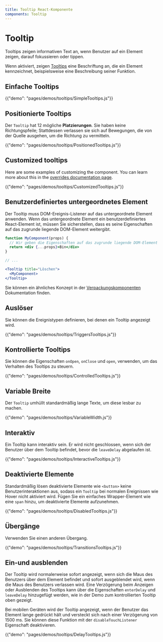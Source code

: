 ```yaml
---
title: Tooltip React-Komponente
components: Tooltip
---
```


# Tooltip

<p class="description">Tooltips zeigen informativen Text an, wenn Benutzer auf ein Element zeigen, darauf fokussieren oder tippen.</p>

Wenn aktiviert, zeigen [Tooltips](https://material.io/design/components/tooltips.html) eine Beschriftung an, die ein Element kennzeichnet, beispielsweise eine Beschreibung seiner Funktion.

## Einfache Tooltips

{{"demo": "pages/demos/tooltips/SimpleTooltips.js"}}

## Positionierte Tooltips

Der `Tooltip` hat 12 mögliche **Platzierungen**. Sie haben keine Richtungspfeile; Stattdessen verlassen sie sich auf Bewegungen, die von der Quelle ausgehen, um die Richtung zu vermitteln.

{{"demo": "pages/demos/tooltips/PositionedTooltips.js"}}

## Customized tooltips

Here are some examples of customizing the component. You can learn more about this in the [overrides documentation page](/customization/overrides/).

{{"demo": "pages/demos/tooltips/CustomizedTooltips.js"}}

## Benutzerdefiniertes untergeordnetes Element

Der Tooltip muss DOM-Ereignis-Listener auf das untergeordnete Element anwenden. Wenn das untergeordnete Element ein benutzerdefiniertes React-Element ist, müssen Sie sicherstellen, dass es seine Eigenschaften auf das zugrunde liegende DOM-Element weitergibt.

```jsx
function MyComponent(props) {
  // Wir geben die Eigenschaften auf das zugrunde liegende DOM-Element weiter.
  return <div {...props}>Bin</div>
}

// ...

<Tooltip title="Löschen">
  <MyComponent>
</Tooltip>
```

Sie können ein ähnliches Konzept in der [Verpackungskomponenten](/guides/composition/#wrapping-components) Dokumentation finden.

## Auslöser

Sie können die Ereignistypen definieren, bei denen ein Tooltip angezeigt wird.

{{"demo": "pages/demos/tooltips/TriggersTooltips.js"}}

## Kontrollierte Tooltips

Sie können die Eigenschaften `onOpen`, `onClose` und `open`, verwenden, um das Verhalten des Tooltips zu steuern.

{{"demo": "pages/demos/tooltips/ControlledTooltips.js"}}

## Variable Breite

Der `Tooltip` umhüllt standardmäßig lange Texte, um diese lesbar zu machen.

{{"demo": "pages/demos/tooltips/VariableWidth.js"}}

## Interaktiv

Ein Tooltip kann interaktiv sein. Er wird nicht geschlossen, wenn sich der Benutzer über dem Tooltip befindet, bevor die `leaveDelay` abgelaufen ist.

{{"demo": "pages/demos/tooltips/InteractiveTooltips.js"}}

## Deaktivierte Elemente

Standardmäßig lösen deaktivierte Elemente wie `<button>` keine Benutzerinteraktionen aus, sodass ein `Tooltip` bei normalen Ereignissen wie Hover nicht aktiviert wird. Fügen Sie ein einfaches Wrapper-Element wie eine `span` hinzu, um deaktivierte Elemente aufzunehmen.

{{"demo": "pages/demos/tooltips/DisabledTooltips.js"}}

## Übergänge

Verwenden Sie einen anderen Übergang.

{{"demo": "pages/demos/tooltips/TransitionsTooltips.js"}}

## Ein-und ausblenden

Der Tooltip wird normalerweise sofort angezeigt, wenn sich die Maus des Benutzers über dem Element befindet und sofort ausgeblendet wird, wenn die Maus des Benutzers verlassen wird. Eine Verzögerung beim Anzeigen oder Ausblenden des Tooltips kann über die Eigenschaften `enterDelay` und `leaveDelay` hinzugefügt werden, wie in der Demo zum kontrollierten Tooltip oben gezeigt.

Bei mobilen Geräten wird der Tooltip angezeigt, wenn der Benutzer das Element lange gedrückt hält und versteckt sich nach einer Verzögerung von 1500 ms. Sie können diese Funktion mit der `disableTouchListener` Eigenschaft deaktivieren.

{{"demo": "pages/demos/tooltips/DelayTooltips.js"}}